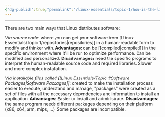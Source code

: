 ```yaml
---
{"dg-publish":true,"permalink":"/linux-essentials/topic-1/how-is-the-linux-software-distributed/"}
---
```


---
There are two main ways that Linux distributes software:

_Via source code_: where you can get your software from [[Linux Essentials/Topic 1/repositories\|repositories]] in a human-readable form to modify and thinker with.
	**Advantages:** can be [[compiled\|compiled]] in the specific environment where it'll be run to optimize performance. Can be modified and personalized.
	**Disadvantages:** need the specific programs to interpret the human-readable source code and required libraries. Slower and more complex installation.	 
	
_Via installable files called [[Linux Essentials/Topic 1/Software Packages\|Software Packages]]_: created to make the installation process easier to execute, understand and manage, "packages" were created as a set of files with all the necessary dependencies and information to install an application. 
	**Advantages**: Easier to install and administrate.
	**Disadvantages**: the same program needs different packages depending on their platform (x86, x64, arm, mips, ...). Some packages are incompatible.